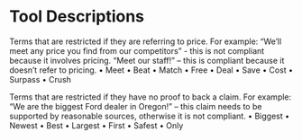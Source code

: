 # Tool Descriptions<br>
Terms that are restricted if they are referring to price. For example: “We’ll meet any price you find from our competitors” - this is not compliant because it involves pricing. “Meet our staff!” – this is compliant because it doesn’t refer to pricing.
•	Meet
•	Beat
•	Match
•	Free
•	Deal
•	Save
•	Cost
•	Surpass
•	Crush

Terms that are restricted if they have no proof to back a claim. For example: “We are the biggest Ford dealer in Oregon!” – this claim needs to be supported by reasonable sources, otherwise it is not compliant.
•	Biggest
•	Newest
•	Best
•	Largest
•	First
•	Safest
•	Only
